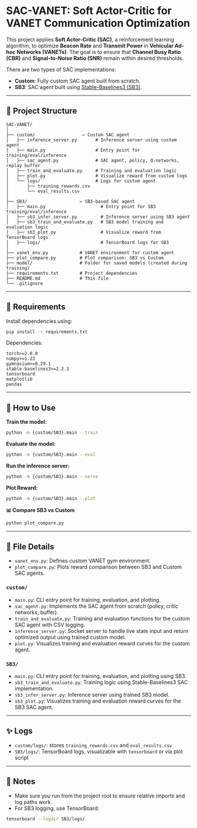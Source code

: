 # SAC-VANET: Soft Actor-Critic for VANET Communication Optimization

This project applies **Soft Actor-Critic (SAC)**, a reinforcement learning algorithm, to optimize **Beacon Rate** and **Transmit Power** in **Vehicular Ad-hoc Networks (VANETs)**. The goal is to ensure that **Channel Busy Ratio (CBR)** and **Signal-to-Noise Ratio (SNR)** remain within desired thresholds.

There are two types of SAC implementations:
- **Custom**: Fully custom SAC agent built from scratch.
- **SB3**: SAC agent built using [Stable-Baselines3 (SB3)](https://github.com/DLR-RM/stable-baselines3).

---

## 📁 Project Structure

```
SAC-VANET/
│
├── custom/                  ← Custom SAC agent
│   ├── inference_server.py       # Inference server using custom agent
│   ├── main.py                   # Entry point for training/eval/inference
│   ├── sac_agent.py              # SAC agent, policy, Q-networks, replay buffer
│   ├── train_and_evaluate.py     # Training and evaluation logic
│   ├── plot.py                   # Visualize reward from custom logs
│   └── logs/                     # Logs for custom agent
│       ├── training_rewards.csv
│       └── eval_results.csv
│
├── SB3/                    ← SB3-based SAC agent
│   ├── main.py                     # Entry point for SB3 training/eval/inference
│   ├── sb3_infer_server.py         # Inference server using SB3 agent
│   ├── sb3_train_and_evaluate.py   # SB3 model training and evaluation logic
│   ├── sb3_plot.py                 # Visualize reward from TensorBoard logs
│   ├── logs/                       # TensorBoard logs for SB3
│
├── vanet_env.py            # VANET environment for custom agent
├── plot_compare.py         # Plot comparison: SB3 vs Custom
├── model/                  # Folder for saved models (created during training)
├── requirements.txt        # Project dependencies
├── README.md               # This file
└── .gitignore
```

---

## 🧰 Requirements

Install dependencies using:

```bash
pip install -r requirements.txt
```

Dependencies:
```
torch>=2.0.0
numpy>=1.23
gymnasium>=0.29.1
stable-baselines3>=2.2.1
tensorboard
matplotlib
pandas
```

---

## 🚀 How to Use

**Train the model:**
```bash
python -m {custom/SB3}.main --train
```

**Evaluate the model:**
```bash
python -m {custom/SB3}.main --eval
```

**Run the inference server:**
```bash
python -m {custom/SB3}.main --serve
```

**Plot Reward:**
```bash
python -m {custom/SB3}.main --plot
```

**📊 Compare SB3 vs Custom**
```bash
python plot_compare.py
```

---

## 📄 File Details

- `vanet_env.py`: Defines custom VANET gym environment.
- `plot_compare.py`: Plots reward comparison between SB3 and Custom SAC agents.

### `custom/`
- `main.py`: CLI entry point for training, evaluation, and plotting.
- `sac_agent.py`: Implements the SAC agent from scratch (policy, critic networks, buffer).
- `train_and_evaluate.py`: Training and evaluation functions for the custom SAC agent with CSV logging.
- `inference_server.py`: Socket server to handle live state input and return optimized output using trained custom model.
- `plot.py`: Visualizes training and evaluation reward curves for the custom agent.


### `SB3/`
- `main.py`: CLI entry point for training, evaluation, and plotting using SB3.
- `sb3_train_and_evaluate.py`: Training logic using Stable-Baselines3 SAC implementation.
- `sb3_infer_server.py`: Inference server using trained SB3 model.
- `sb3_plot.py`: Visualizes training and evaluation reward curves for the SB3 SAC agent.

---

## ✨ Logs

- `custom/logs/`: stores `training_rewards.csv` and `eval_results.csv`
- `SB3/logs/`: TensorBoard logs, visualizable with `tensorboard` or via plot script

---

## 🧠 Notes

- Make sure you run from the project root to ensure relative imports and log paths work.
- For SB3 logging, use TensorBoard:
```bash
tensorboard --logdir SB3/logs/
```